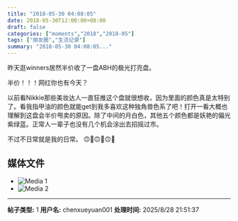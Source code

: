```yaml
---
title: "2018-05-30 04:08:05"
date: 2018-05-30T12:00:00+08:00
draft: false
categories: ["moments","2018","2018-05"]
tags: ["朋友圈","生活记录"]
summary: "2018-05-30 04:08:05..."
---
```


昨天逛winners居然半价收了一盘ABH的极光打亮盘。

半价！！！网红你也有今天？

以前看Nikkie那些美妆达人一直狂推这个盘就很想收，因为里面的颜色真是太特别了。看我指甲油的颜色就能get到我多喜欢这种独角兽色系了吧！打开一看大概也理解到这盘会半价甩卖的原因。除了中间的月白色，其他五个颜色都是妖艳的偏光紫绿蓝。正常人一辈子也没有几个机会涂出去招摇过市。

不过不日常就是我的日常。
🙃🙂🙃🙂🙃🙂

## 媒体文件

- ![Media 1](/Moments/photos/2018-05-30/201805300408050.jpg)
- ![Media 2](/Moments/photos/2018-05-30/201805300408051.jpg)

---

**帖子类型:** 1
**用户名:** chenxueyuan001
**处理时间:** 2025/8/28 21:51:37